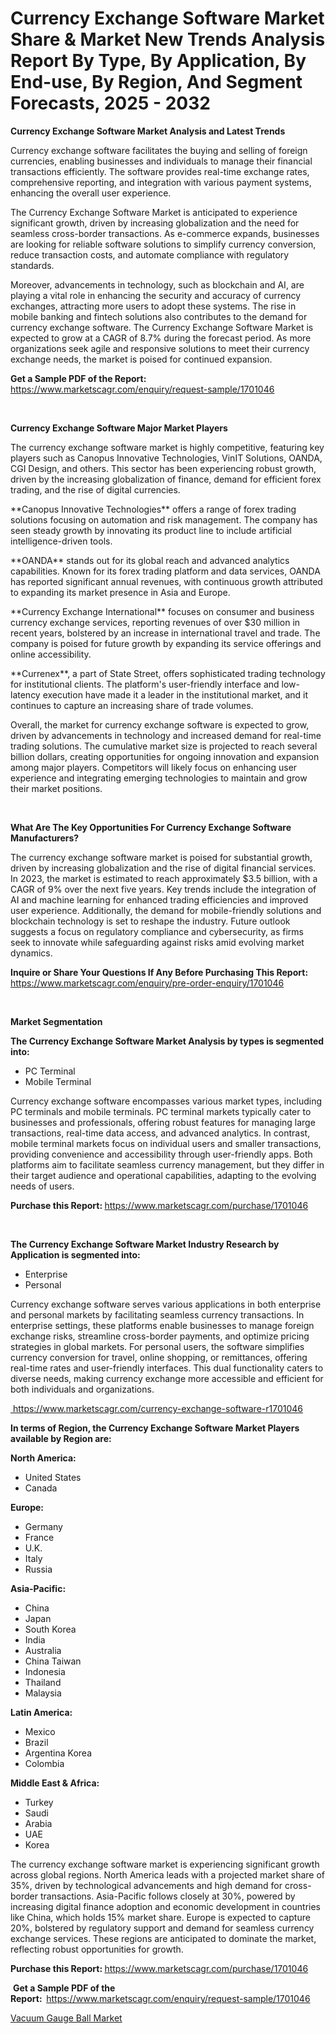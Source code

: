 <p><h1>Currency Exchange Software Market Share & Market New Trends Analysis Report By Type, By Application, By End-use, By Region, And Segment Forecasts, 2025 - 2032</h1></p><p><strong>Currency Exchange Software Market Analysis and Latest Trends</strong></p>
<p><p>Currency exchange software facilitates the buying and selling of foreign currencies, enabling businesses and individuals to manage their financial transactions efficiently. The software provides real-time exchange rates, comprehensive reporting, and integration with various payment systems, enhancing the overall user experience.</p><p>The Currency Exchange Software Market is anticipated to experience significant growth, driven by increasing globalization and the need for seamless cross-border transactions. As e-commerce expands, businesses are looking for reliable software solutions to simplify currency conversion, reduce transaction costs, and automate compliance with regulatory standards. </p><p>Moreover, advancements in technology, such as blockchain and AI, are playing a vital role in enhancing the security and accuracy of currency exchanges, attracting more users to adopt these systems. The rise in mobile banking and fintech solutions also contributes to the demand for currency exchange software. The Currency Exchange Software Market is expected to grow at a CAGR of 8.7% during the forecast period. As more organizations seek agile and responsive solutions to meet their currency exchange needs, the market is poised for continued expansion.</p></p>
<p><strong>Get a Sample PDF of the Report:&nbsp;</strong> <a href="https://www.marketscagr.com/enquiry/request-sample/1701046?utm_campaign=2566&utm_medium=2&utm_source=Github&utm_content=ia&utm_term=27032025&utm_id=currency-exchange-software">https://www.marketscagr.com/enquiry/request-sample/1701046</a></p>
<p>&nbsp;</p>
<p><strong>Currency Exchange Software Major Market Players</strong></p>
<p><p>The currency exchange software market is highly competitive, featuring key players such as Canopus Innovative Technologies, VinIT Solutions, OANDA, CGI Design, and others. This sector has been experiencing robust growth, driven by the increasing globalization of finance, demand for efficient forex trading, and the rise of digital currencies.</p><p>**Canopus Innovative Technologies** offers a range of forex trading solutions focusing on automation and risk management. The company has seen steady growth by innovating its product line to include artificial intelligence-driven tools. </p><p>**OANDA** stands out for its global reach and advanced analytics capabilities. Known for its forex trading platform and data services, OANDA has reported significant annual revenues, with continuous growth attributed to expanding its market presence in Asia and Europe.</p><p>**Currency Exchange International** focuses on consumer and business currency exchange services, reporting revenues of over $30 million in recent years, bolstered by an increase in international travel and trade. The company is poised for future growth by expanding its service offerings and online accessibility.</p><p>**Currenex**, a part of State Street, offers sophisticated trading technology for institutional clients. The platform's user-friendly interface and low-latency execution have made it a leader in the institutional market, and it continues to capture an increasing share of trade volumes.</p><p>Overall, the market for currency exchange software is expected to grow, driven by advancements in technology and increased demand for real-time trading solutions. The cumulative market size is projected to reach several billion dollars, creating opportunities for ongoing innovation and expansion among major players. Competitors will likely focus on enhancing user experience and integrating emerging technologies to maintain and grow their market positions.</p></p>
<p>&nbsp;</p>
<p><strong>What Are The Key Opportunities For Currency Exchange Software Manufacturers?</strong></p>
<p><p>The currency exchange software market is poised for substantial growth, driven by increasing globalization and the rise of digital financial services. In 2023, the market is estimated to reach approximately $3.5 billion, with a CAGR of 9% over the next five years. Key trends include the integration of AI and machine learning for enhanced trading efficiencies and improved user experience. Additionally, the demand for mobile-friendly solutions and blockchain technology is set to reshape the industry. Future outlook suggests a focus on regulatory compliance and cybersecurity, as firms seek to innovate while safeguarding against risks amid evolving market dynamics.</p></p>
<p><strong>Inquire or Share Your Questions If Any Before Purchasing This Report:</strong> <a href="https://www.marketscagr.com/enquiry/pre-order-enquiry/1701046?utm_campaign=2566&utm_medium=2&utm_source=Github&utm_content=ia&utm_term=27032025&utm_id=currency-exchange-software">https://www.marketscagr.com/enquiry/pre-order-enquiry/1701046</a></p>
<p>&nbsp;</p>
<p><strong>Market Segmentation</strong></p>
<p><strong>The Currency Exchange Software Market Analysis by types is segmented into:</strong></p>
<p><ul><li>PC Terminal</li><li>Mobile Terminal</li></ul></p>
<p><p>Currency exchange software encompasses various market types, including PC terminals and mobile terminals. PC terminal markets typically cater to businesses and professionals, offering robust features for managing large transactions, real-time data access, and advanced analytics. In contrast, mobile terminal markets focus on individual users and smaller transactions, providing convenience and accessibility through user-friendly apps. Both platforms aim to facilitate seamless currency management, but they differ in their target audience and operational capabilities, adapting to the evolving needs of users.</p></p>
<p><strong>Purchase this Report:&nbsp;</strong><a href="https://www.marketscagr.com/purchase/1701046?utm_campaign=2566&utm_medium=2&utm_source=Github&utm_content=ia&utm_term=27032025&utm_id=currency-exchange-software">https://www.marketscagr.com/purchase/1701046</a></p>
<p>&nbsp;</p>
<p><strong>The Currency Exchange Software Market Industry Research by Application is segmented into:</strong></p>
<p><ul><li>Enterprise</li><li>Personal</li></ul></p>
<p><p>Currency exchange software serves various applications in both enterprise and personal markets by facilitating seamless currency transactions. In enterprise settings, these platforms enable businesses to manage foreign exchange risks, streamline cross-border payments, and optimize pricing strategies in global markets. For personal users, the software simplifies currency conversion for travel, online shopping, or remittances, offering real-time rates and user-friendly interfaces. This dual functionality caters to diverse needs, making currency exchange more accessible and efficient for both individuals and organizations.</p></p>
<p><a href="https://www.marketscagr.com/currency-exchange-software-r1701046?utm_campaign=2566&utm_medium=2&utm_source=Github&utm_content=ia&utm_term=27032025&utm_id=currency-exchange-software">&nbsp;https://www.marketscagr.com/currency-exchange-software-r1701046</a></p>
<p><strong>In terms of Region, the Currency Exchange Software Market Players available by Region are:</strong></p>
<p>
    <p> <strong> North America: </strong>
        <ul>
            <li>United States</li>
            <li>Canada</li>
        </ul>
        </p> 
    <p> <strong> Europe: </strong>
        <ul>
            <li>Germany</li>
            <li>France</li>
            <li>U.K.</li>
            <li>Italy</li>
            <li>Russia</li>
        </ul>
        </p> 
    <p> <strong> Asia-Pacific: </strong>
        <ul>
            <li>China</li>
            <li>Japan</li>
            <li>South Korea</li>
            <li>India</li>
            <li>Australia</li>
            <li>China Taiwan</li>
            <li>Indonesia</li>
            <li>Thailand</li>
            <li>Malaysia</li>
        </ul>
        </p> 
    <p> <strong> Latin America: </strong>
        <ul>
            <li>Mexico</li>
            <li>Brazil</li>
            <li>Argentina Korea</li>
            <li>Colombia</li>
        </ul>
        </p> 
    <p> <strong> Middle East & Africa: </strong>
        <ul>
            <li>Turkey</li>
            <li>Saudi</li>
            <li>Arabia</li>
            <li>UAE</li>
            <li>Korea</li>
        </ul>
    </p>
    </p>
<p><p>The currency exchange software market is experiencing significant growth across global regions. North America leads with a projected market share of 35%, driven by technological advancements and high demand for cross-border transactions. Asia-Pacific follows closely at 30%, powered by increasing digital finance adoption and economic development in countries like China, which holds 15% market share. Europe is expected to capture 20%, bolstered by regulatory support and demand for seamless currency exchange services. These regions are anticipated to dominate the market, reflecting robust opportunities for growth.</p></p>
<p><strong>Purchase this Report: </strong><a href="https://www.marketscagr.com/purchase/1701046?utm_campaign=2566&utm_medium=2&utm_source=Github&utm_content=ia&utm_term=27032025&utm_id=currency-exchange-software">https://www.marketscagr.com/purchase/1701046</a></p>
<p>&nbsp;<strong>Get a Sample PDF of the Report:&nbsp;&nbsp;</strong><a href="https://www.marketscagr.com/enquiry/request-sample/1701046?utm_campaign=2566&utm_medium=2&utm_source=Github&utm_content=ia&utm_term=27032025&utm_id=currency-exchange-software">https://www.marketscagr.com/enquiry/request-sample/1701046</a></p>
<p><strong></strong></p>
<p><p><a href="https://github.com/curinbucan9/Market-Research-Report-List-1/blob/main/vacuum-gauge-ball-market.md?utm_campaign=2566&utm_medium=2&utm_source=Github&utm_content=ia&utm_term=27032025&utm_id=currency-exchange-software">Vacuum Gauge Ball Market</a></p></p>